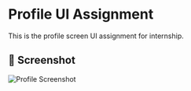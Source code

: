 # Profile UI Assignment

This is the profile screen UI assignment for internship.

## 📱 Screenshot

![Profile Screenshot](screenshots/profile_screenshot.jpg)
